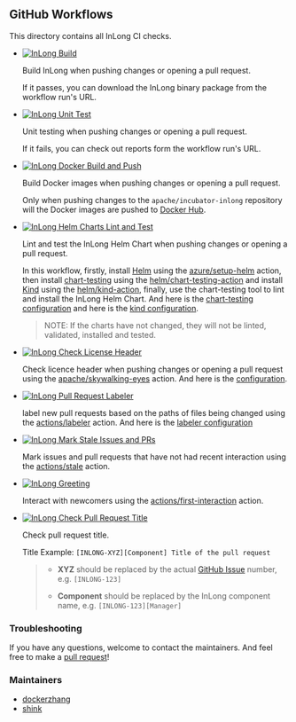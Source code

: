 ## GitHub Workflows

This directory contains all InLong CI checks.

- [![InLong Build](https://github.com/apache/incubator-inlong/actions/workflows/ci_build.yml/badge.svg)](https://github.com/apache/incubator-inlong/actions/workflows/ci_build.yml)

  Build InLong when pushing changes or opening a pull request.

  If it passes, you can download the InLong binary package from the workflow run's URL.

- [![InLong Unit Test](https://github.com/apache/incubator-inlong/actions/workflows/ci_ut.yml/badge.svg)](https://github.com/apache/incubator-inlong/actions/workflows/ci_ut.yml)

  Unit testing when pushing changes or opening a pull request.

  If it fails, you can check out reports form the workflow run's URL.

- [![InLong Docker Build and Push](https://github.com/apache/incubator-inlong/actions/workflows/ci_docker.yml/badge.svg)](https://github.com/apache/incubator-inlong/actions/workflows/ci_docker.yml)

  Build Docker images when pushing changes or opening a pull request.

  Only when pushing changes to the `apache/incubator-inlong` repository will the Docker images are pushed to [Docker Hub](https://hub.docker.com/u/inlong).

- [![InLong Helm Charts Lint and Test](https://github.com/apache/incubator-inlong/actions/workflows/ci_chart_test.yml/badge.svg)](https://github.com/apache/incubator-inlong/actions/workflows/ci_chart_test.yml)

  Lint and test the InLong Helm Chart when pushing changes or opening a pull request.

  In this workflow, firstly, install [Helm](https://helm.sh) using the [azure/setup-helm](https://github.com/Azure/setup-helm) action,
  then install [chart-testing](https://github.com/helm/chart-testing) using the [helm/chart-testing-action](https://github.com/helm/chart-testing-action)
  and install [Kind](https://github.com/kubernetes-sigs/kind) using the [helm/kind-action](https://github.com/helm/kind-action),
  finally, use the chart-testing tool to lint and install the InLong Helm Chart.
  And here is the [chart-testing configuration](../ct.yml) and here is the [kind configuration](../kind.yml).

  > NOTE: If the charts have not changed, they will not be linted, validated, installed and tested.

- [![InLong Check License Header](https://github.com/apache/incubator-inlong/actions/workflows/ci_check_license.yml/badge.svg)](https://github.com/apache/incubator-inlong/actions/workflows/ci_check_license.yml)

  Check licence header when pushing changes or opening a pull request using the [apache/skywalking-eyes](https://github.com/apache/skywalking-eyes) action.
  And here is the [configuration](../../.licenserc.yaml).

- [![InLong Pull Request Labeler](https://github.com/apache/incubator-inlong/actions/workflows/ci_labeler.yml/badge.svg)](https://github.com/apache/incubator-inlong/actions/workflows/ci_labeler.yml)

  label new pull requests based on the paths of files being changed using the [actions/labeler](https://github.com/actions/labeler) action.
  And here is the [labeler configuration](../labeler.yml)

- [![InLong Mark Stale Issues and PRs](https://github.com/apache/incubator-inlong/actions/workflows/ci_stale.yml/badge.svg)](https://github.com/apache/incubator-inlong/actions/workflows/ci_stale.yml)

  Mark issues and pull requests that have not had recent interaction using the [actions/stale](https://github.com/actions/stale) action.

- [![InLong Greeting](https://github.com/apache/incubator-inlong/actions/workflows/ci_greeting.yml/badge.svg)](https://github.com/apache/incubator-inlong/actions/workflows/ci_greeting.yml)

  Interact with newcomers using the [actions/first-interaction](https://github.com/actions/first-interaction) action.

- [![InLong Check Pull Request Title](https://github.com/apache/incubator-inlong/actions/workflows/ci_check_pr_title.yml/badge.svg)](https://github.com/apache/incubator-inlong/actions/workflows/ci_check_pr_title.yml)

  Check pull request title.

  Title Example: `[INLONG-XYZ][Component] Title of the pull request`
  
  > - **XYZ** should be replaced by the actual [GitHub Issue](https://github.com/apache/incubator-inlong/issues) number, e.g. `[INLONG-123]`
  >
  > - **Component** should be replaced by the InLong component name, e.g. `[INLONG-123][Manager]`

### Troubleshooting

If you have any questions, welcome to contact the maintainers. And feel free to make a [pull request](https://github.com/apache/incubator-inlong/compare)!

### Maintainers

- [dockerzhang](https://github.com/dockerzhang)
- [shink](https://github.com/shink)
